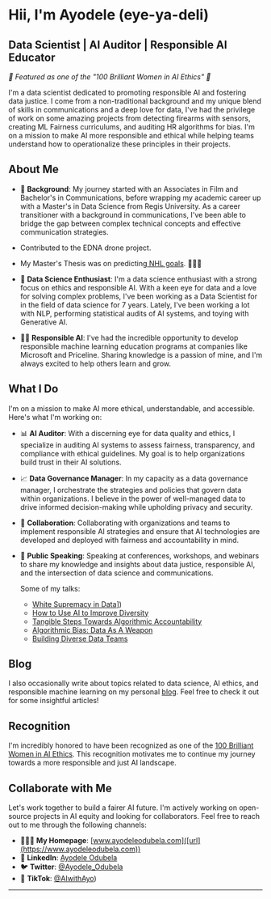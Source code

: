 
# Hii, I'm Ayodele (eye-ya-deli)

## Data Scientist | AI Auditor  | Responsible AI Educator

_🌟 Featured as one of the "100 Brilliant Women in AI Ethics" 🌟_

I'm a data scientist dedicated to promoting responsible AI and fostering data justice. I come from a non-traditional background and my unique blend of skills in communications and a deep love for data, I've had the privilege of work on some amazing projects from detecting firearms with sensors, creating ML Fairness curriculums, and auditing HR algorithms for bias. I'm on a mission to make AI more responsible and ethical while helping teams understand how to operationalize these principles in their projects.

## About Me

- 🧬 **Background**: My journey started with an Associates in Film and Bachelor's in Communications, before wrapping my academic career up with a Master's in Data Science from Regis University. As a career transitioner with a background in communications, I've been able to  bridge the gap between complex technical concepts and effective communication strategies.
- Contributed to the EDNA drone project.
- My Master's Thesis was on predicting[ NHL goals](https://github.com/Ayodeleohh/hockeyGoals). 🏒🥅🚨

- 🤖 **Data Science Enthusiast**: I'm a data science enthusiast with a strong focus on ethics and responsible AI. With a keen eye for data and a love for solving complex problems, I've been working as a Data Scientist for in the field of data science for 7 years. Lately, I've been working a lot with NLP, performing statistical audits of AI systems, and toying with Generative AI.

- 👩‍🏫 **Responsible AI**: I've had the incredible opportunity to develop responsible machine learning education programs at companies like Microsoft and Priceline. Sharing knowledge is a passion of mine, and I'm always excited to help others learn and grow.

## What I Do

I'm on a mission to make AI more ethical, understandable, and accessible. Here's what I'm working on:

- 📊 **AI Auditor**: With a discerning eye for data quality and ethics, I specialize in auditing AI systems to assess fairness, transparency, and compliance with ethical guidelines. My goal is to help organizations build trust in their AI solutions.
  
- 📈 **Data Governance Manager**: In my capacity as a data governance manager, I orchestrate the strategies and policies that govern data within organizations. I believe in the power of well-managed data to drive informed decision-making while upholding privacy and security.

- 🤝 **Collaboration**: Collaborating with organizations and teams to implement responsible AI strategies and ensure that AI technologies are developed and deployed with fairness and accountability in mind.

- 📢 **Public Speaking**: Speaking at conferences, workshops, and webinars to share my knowledge and insights about data justice, responsible AI, and the intersection of data science and communications.

  Some of my talks:
  - [White Supremacy in Data]([https://youtu.be/jete1vyYsuc?si=GCfgP0NTEB7gxJ5M)])
  - [How to Use AI to Improve Diversity]([https://youtu.be/2ZmwrxyK6Io?si=sQ84j72jtEfVw8Aj])
  - [Tangible Steps Towards Algorithmic Accountability]([https://youtu.be/DXD4FeeRETg?si=pTyTvSbRyC4QjMfV])
  - [Algorithmic Bias: Data As A Weapon]([https://youtu.be/SaVxBpCa490?si=uZinYHi7PmhtJhtO])
  - [Building Diverse Data Teams]([https://youtu.be/n_3xeBKinpQ?si=fNVrh3_7E_Uxgzkc])


## Blog
I also occasionally write about topics related to data science, AI ethics, and responsible machine learning on my personal [blog]([url](https://www.ayodeleodubela.com/blog)). Feel free to check it out for some insightful articles!

## Recognition

I'm incredibly honored to have been recognized as one of the [100 Brilliant Women in AI Ethics]([url](https://womeninaiethics.org/the-list/of-2021/)). This recognition motivates me to continue my journey towards a more responsible and just AI landscape.

## Collaborate with Me

Let's work together to build a fairer AI future. I'm actively working on open-source projects in AI equity and looking for collaborators.
Feel free to reach out to me through the following channels:

- 👩🏾‍💻 **My Homepage**: [www.ayodeleodubela.com]([url](https://www.ayodeleodubela.com))
- 💼 **LinkedIn**: [Ayodele Odubela](https://www.linkedin.com/in/ayodele-odubela/)
- 🐦 **Twitter**: [@Ayodele_Odubela](https://twitter.com/Ayodele_Odubela)
- 🎥 **TikTok**: [@AIwithAyo](https://www.tiktok.com/@aiwithayo))

---



